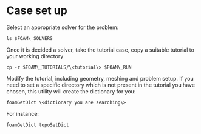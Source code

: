 # Case set up

Select an appropriate solver for the problem:
```shell-session
ls $FOAM\_SOLVERS
```
Once it is decided a solver, take the tutorial case, copy a suitable
tutorial to your working directory
```shell-session
cp -r $FOAM\_TUTORIALS/\<tutorial\> $FOAM\_RUN
```
Modify the tutorial, including geometry, meshing and problem setup. If
you need to set a specific directory which is not present in the
tutorial you have chosen, this utility will create the dictionary for
you:
```shell-session
foamGetDict \<dictionary you are searching\>
```
For instance:
```console
foamGetDict topoSetDict
```